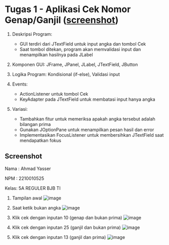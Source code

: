 # Tugas 1 - Aplikasi Cek Nomor Genap/Ganjil ([screenshot](#screenshot))

1. Deskripsi Program:

   - GUI terdiri dari JTextField untuk input angka dan tombol Cek
   - Saat tombol ditekan, program akan memvalidasi input dan menampilkan hasilnya pada JLabel

2. Komponen GUI: JFrame, JPanel, JLabel, JTextField, JButton

3. Logika Program: Kondisional (if-else), Validasi input

4. Events:

   - ActionListener untuk tombol Cek
   - KeyAdapter pada JTextField untuk membatasi input hanya angka

5. Variasi:

   - Tambahkan fitur untuk memeriksa apakah angka tersebut adalah bilangan prima
   - Gunakan JOptionPane untuk menampilkan pesan hasil dan error
   - Implementasikan FocusListener untuk membersihkan JTextField saat mendapatkan fokus

## Screenshot

Nama : Ahmad Yasser

NPM  : 2210010525

Kelas: 5A REGULER BJB TI

1. Tampilan awal
![image](https://github.com/user-attachments/assets/8b1881e9-3a13-4985-8a8f-24c1e0a23d0a)

2. Saat ketik bukan angka
![image](https://github.com/user-attachments/assets/db47cc9f-e869-49cb-a353-5750207381b9)

3. Klik cek dengan inputan 10 (genap dan bukan prima)
![image](https://github.com/user-attachments/assets/2db633ec-e55f-4985-9437-1feb427ea018)

4. Klik cek dengan inputan 25 (ganjil dan bukan prima)
![image](https://github.com/user-attachments/assets/ba142b74-7c66-47df-972f-f61e5e971346)

5. Klik cek dengan inputan 13 (ganjil dan prima)
![image](https://github.com/user-attachments/assets/86218e4e-cb7d-463e-9db1-5f9daded20ca)
